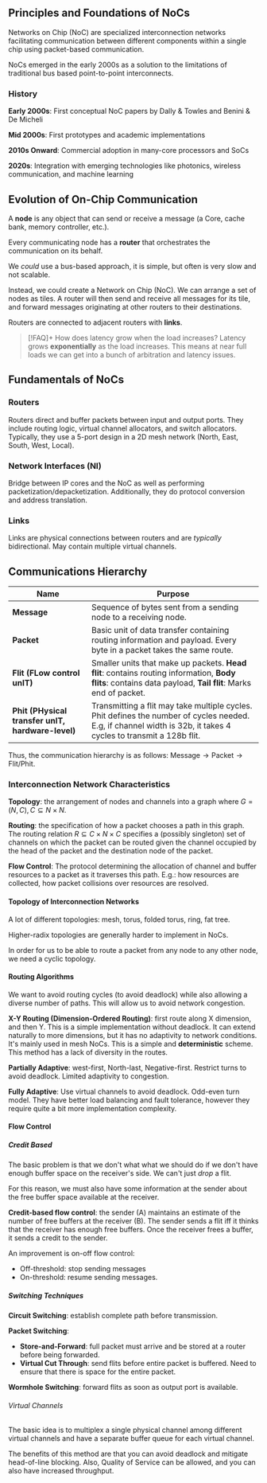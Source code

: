 ## Principles and Foundations of NoCs

Networks on Chip (NoC) are specialized interconnection networks facilitating communication between different components within a single chip using packet-based communication.

NoCs emerged in the early 2000s as a solution to the limitations of traditional bus based point-to-point interconnects.

### History 

**Early 2000s**: First conceptual NoC papers by Dally & Towles and Benini & De Micheli

**Mid 2000s**: First prototypes and academic implementations

**2010s Onward**: Commercial adoption in many-core processors and SoCs

**2020s**: Integration with emerging technologies like photonics, wireless communication, and machine learning

## Evolution of On-Chip Communication

A **node** is any object that can send or receive a message (a Core, cache bank, memory controller, etc.).

Every communicating node has a **router** that orchestrates the communication on its behalf.

We *could* use a bus-based approach, it is simple, but often is very slow and not scalable.

Instead, we could create a Network on Chip (NoC). We can arrange a set of nodes as tiles. A router will then send and receive all messages for its tile, and forward messages originating at other routers to their destinations.

Routers are connected to adjacent routers with **links**.

> [!FAQ]+ How does latency grow when the load increases?
> Latency grows **exponentially** as the load increases. This means at near full loads we can get into a bunch of arbitration and latency issues.

## Fundamentals of NoCs

### Routers

Routers direct and buffer packets between input and output ports. They include routing logic, virtual channel allocators, and switch allocators. Typically, they use a 5-port design in a 2D mesh network (North, East, South, West, Local).

### Network Interfaces (NI)

Bridge between IP cores and the NoC as well as performing packetization/depacketization. Additionally, they do protocol conversion and address translation.

### Links

Links are physical connections between routers and are *typically* bidirectional. May contain multiple virtual channels.

## Communications Hierarchy

| Name                                              | Purpose                                                                                                                                                          |
| ------------------------------------------------- | ---------------------------------------------------------------------------------------------------------------------------------------------------------------- |
| **Message**                                       | Sequence of bytes sent from a sending node to a receiving node.                                                                                                  |
| **Packet**                                        | Basic unit of data transfer containing routing information and payload. Every byte in a packet takes the same route.                                             |
| **Flit (FLow control unIT)**                      | Smaller units that make up packets. **Head flit**: contains routing information, **Body flits**: contains data payload, **Tail flit**: Marks end of packet.      |
| **Phit (PHysical transfer unIT, hardware-level)** | Transmitting a flit may take multiple cycles. Phit defines the number of cycles needed. E.g, if channel width is 32b, it takes 4 cycles to transmit a 128b flit. |
Thus, the communication hierarchy is as follows: $\text{Message}\to\text{Packet}\to\text{Flit}/\text{Phit}$.

### Interconnection Network Characteristics

**Topology**: the arrangement of nodes and channels into a graph where $G=(N,C),C\subseteq N\times N$.

**Routing**: the specification of how a packet chooses a path in this graph. The routing relation $R \subseteq C\times N\times C$ specifies a (possibly singleton) set of channels on which the packet can be routed given the channel occupied by the head of the packet and the destination node of the packet.

**Flow Control**: The protocol determining the allocation of channel and buffer resources to a packet as it traverses this path. E.g.: how resources are collected, how packet collisions over resources are resolved.

#### Topology of Interconnection Networks

A lot of different topologies: mesh, torus, folded torus, ring, fat tree.

Higher-radix topologies are generally harder to implement in NoCs.

In order for us to be able to route a packet from any node to any other node, we need a cyclic topology.

#### Routing Algorithms

We want to avoid routing cycles (to avoid deadlock) while also allowing a diverse number of paths. This will allow us to avoid network congestion.

**X-Y Routing (Dimension-Ordered Routing)**: first route along X dimension, and then Y. This is a simple implementation without deadlock. It can extend naturally to more dimensions, but it has no adaptivity to network conditions. It's mainly used in mesh NoCs. This is a simple and **deterministic** scheme. This method has a lack of diversity in the routes.

**Partially Adaptive**: west-first, North-last, Negative-first. Restrict turns to avoid deadlock. Limited adaptivity to congestion.

**Fully Adaptive**: Use virtual channels to avoid deadlock. Odd-even turn model. They have better load balancing and fault tolerance, however they require quite a bit more implementation complexity.

#### Flow Control

##### Credit Based

The basic problem is that we don't what what we should do if we don't have enough buffer space on the receiver's side. We can't just *drop* a flit. 

For this reason, we must also have some information at the sender about the free buffer space available at the receiver.

**Credit-based flow control**: the sender (A) maintains an estimate of the number of free buffers at the receiver (B). The sender sends a flit iff it thinks that the receiver has enough free buffers. Once the receiver frees a buffer, it sends a credit to the sender.

An improvement is on-off flow control:
- Off-threshold: stop sending messages
- On-threshold: resume sending messages.

##### Switching Techniques

**Circuit Switching**: establish complete path before transmission. 

**Packet Switching**:
- **Store-and-Forward**: full packet must arrive and be stored at a router before being forwarded.
- **Virtual Cut Through**: send flits before entire packet is buffered. Need to ensure that there is space for the entire packet.

**Wormhole Switching**: forward flits as soon as output port is available.

###### Virtual Channels

The basic idea is to multiplex a single physical channel among different virtual channels and have a separate buffer queue for each virtual channel.

The benefits of this method are that you can avoid deadlock and mitigate head-of-line blocking. Also, Quality of Service can be allowed, and you can also have increased throughput.